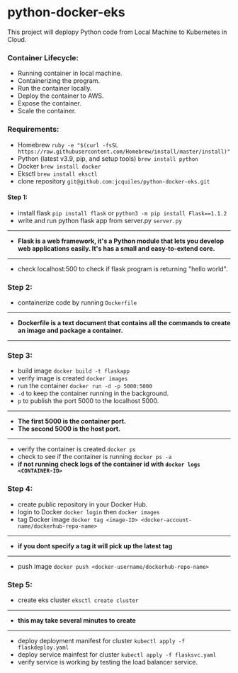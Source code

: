 # python-docker-eks
This project will deplopy Python code from Local Machine to Kubernetes in Cloud.

### Container Lifecycle:

* Running container in local machine.
* Containerizing the program.
* Run the container locally.
* Deploy the container to AWS.
* Expose the container.
* Scale the container. 

### Requirements:

* Homebrew `ruby -e "$(curl -fsSL https://raw.githubusercontent.com/Homebrew/install/master/install)"`
* Python (latest v3.9, pip, and setup tools) `brew install python`
* Docker `brew install docker`
* Eksctl `brew install eksctl`
* clone repository `git@github.com:jcquiles/python-docker-eks.git`

#### Step 1: 
* install flask `pip install flask` or `python3 -m pip install Flask==1.1.2`
* write and run python flask app from server.py `server.py`
---------------------------------------------------------------------------
* **Flask is a web framework, it's a Python module that lets you develop web applications easily. It's has a small and easy-to-extend core.**
---------------------------------------------------------------------------
* check localhost:500 to check if flask program is returning "hello world".

### Step 2: 
* containerize code by running `Dockerfile`
----------------------------------------------------------------------------
* **Dockerfile is a text document that contains all the commands to create an image and package a container.**
-----------------------------------------------------------------------------

### Step 3:
* build image `docker build -t flaskapp`
* verify image is created `docker images`
* run the container `docker run -d -p 5000:5000`
* `-d` to keep the container running in the background.
* `p` to publish the port 5000 to the localhost 5000.
------------------------------------------------------------------------------
* **The first 5000 is the container port.**
* **The second 5000 is the host port.**
-------------------------------------------------------------------------------
* verify the container is created `docker ps`
* check to see if the container is running `docker ps -a`
* **if not running check logs of the container id with `docker logs <CONTAINER-ID>`**

### Step 4:
* create public repository in your Docker Hub.
* login to Docker `docker login` then `docker images`
* tag Docker image `docker tag <image-ID> <docker-account-name/dockerhub-repo-name>`
---------------------------------------------------------------------------------
* **if you dont specify a tag it will pick up the latest tag**
---------------------------------------------------------------------------------
* push image `docker push <docker-username/dockerhub-repo-name>`

### Step 5:
* create eks cluster `eksctl create cluster`
---------------------------------------------------------------------------------
* **this may take several minutes to create**
---------------------------------------------------------------------------------
* deploy deployment manifest for cluster `kubectl apply -f flaskdeploy.yaml`
* deploy service mainfest for cluster `kubectl apply -f flasksvc.yaml`
* verify service is working by testing the load balancer service.